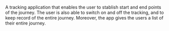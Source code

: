 A tracking application that enables the user to stablish start and end points of the journey. The user is also able to switch on and off the tracking, and to keep record of the entire journey. Moreover, the app gives the users a list of their entire journey.